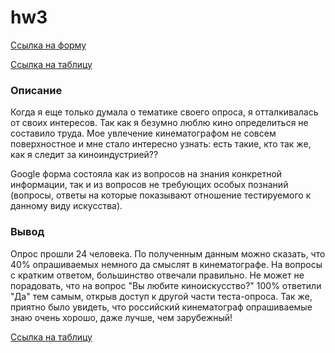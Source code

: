 # hw3
[Ссылка на форму](https://docs.google.com/forms/d/1RyT9wZRaqwvlzkDlfTQVt13v67n_eGFBDoi8qwCnAcs/edit "Google Forms")

[Ссылка на таблицу](https://docs.google.com/spreadsheets/d/1YHXnywl3X_OVu7bWHLdz7wbmerQ7C1JH39Tc9hP5YG4/edit#gid=249170717&fvid=195451421)

### Описание 

Когда я еще только думала о тематике своего опроса, я отталкивалась от своих интересов. Так как я безумно люблю кино определиться не составило труда. Мое увлечение кинематографом не совсем поверхностное и мне стало интересно узнать: есть такие, кто так же, как я следит за киноиндустрией??  

Google форма состояла как из вопросов на знания конкретной информации, так и из вопросов не требующих особых познаний (вопросы, ответы на которые показывают отношение тестируемого к данному виду искусства).  

### Вывод 

Опрос прошли 24 человека. По полученным данным можно сказать, что 40% опрашиваемых немного да смыслят в кинематографе. На вопросы с кратким ответом, большинство отвечали правильно. Не может не порадовать, что на вопрос "Вы любите киноискусство?" 100% ответили "Да" тем самым, открыв доступ к другой части теста-опроса.  Так же, приятно было увидеть, что российский кинематограф опрашиваемые знаю очень хорошо, даже лучше, чем зарубежный!  

[Ссылка на таблицу](https://docs.google.com/spreadsheets/d/1YHXnywl3X_OVu7bWHLdz7wbmerQ7C1JH39Tc9hP5YG4/edit#gid=249170717)

